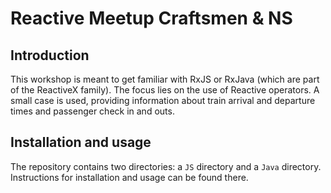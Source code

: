 # Reactive Meetup Craftsmen & NS

## Introduction

This workshop is meant to get familiar with RxJS or RxJava (which are part of the ReactiveX family). The focus lies on the use of Reactive operators. A small case is used, providing information about train arrival and departure times and passenger check in and outs. 

## Installation and usage

The repository contains two directories: a `JS` directory and a `Java` directory. Instructions for installation and usage can be found there.